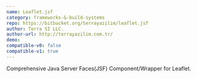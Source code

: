 ```yaml
---
name: Leaflet.jsf
category: frameworks-&-build-systems
repo: https://bitbucket.org/terrayazilim/leaflet.jsf
author: Terra SI LLC.
author-url: http://terrayazilim.com.tr/
demo: 
compatible-v0: false
compatible-v1: true
---
```


Comprehensive Java Server Faces(JSF) Component/Wrapper for Leaflet.
